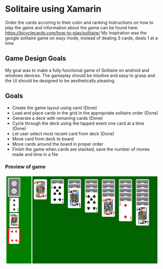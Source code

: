 # Solitaire using Xamarin

Order the cards accoring to their color and ranking
Instructions on how to play the game
and information about the game can be found here: https://bicyclecards.com/how-to-play/solitaire/
My inspiration was the google solitaire game on easy mode, instead of dealing 3 cards, deals 1 at a time

## Game Design Goals 
My goal was to make a fully functional game of Solitaire on android and windows devices.
The gameplay should be intuitive and easy to grasp and the UI should be designed to be aesthetically pleasing. 
## Goals
- Create the game layout using xaml (Done)
- Load and place cards in the grid in the appropriate solitaire order (Done)
- Generate a deck with remaning cards (Done)
- Cycle through the deck using the tapped event one card at a time (Done)
- Let user select most recent card from deck (Done)
- Move card from deck to board
- Move cards around the board in proper order
- Finish the game when cards are stacked, save the number of moves made and time in a file

### Preview of game 
![alt text](https://raw.githubusercontent.com/Nikijs/solitaireApp/master/Screenshot_1.png)
